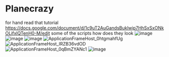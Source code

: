 # Planecrazy

for hand read that tutorial
https://docs.google.com/document/d/1c9uT2AuGandsBuklwip7HhSxSxONkOLifxlQTenH0-M/edit
some of the scripts how does they look 
![image](https://github.com/erotiksamet/Planecrazy/assets/61390431/d30e53de-d9e3-479e-8e4c-be3276bb3b46)
![image](https://github.com/erotiksamet/Planecrazy/assets/61390431/7189f300-6156-41e6-b44c-7e25a8be0eaf)
![image](https://github.com/erotiksamet/Planecrazy/assets/61390431/4fc2a725-193d-46f7-999d-610f10e31f2c)
![ApplicationFrameHost_0htgmahfUg](https://github.com/erotiksamet/Planecrazy/assets/61390431/6fe82b05-fb35-47d4-ad57-1fc9d8487667)
![ApplicationFrameHost_IRZB36vdOD](https://github.com/erotiksamet/Planecrazy/assets/61390431/06efbc7c-8b5e-4470-abfd-915ae9c4b596)
![ApplicationFrameHost_0qBmZYANc1](https://github.com/erotiksamet/Planecrazy/assets/61390431/5ce6a963-d08a-4fbd-9d9b-b05082e5f40c)
![image](https://github.com/erotiksamet/Planecrazy/assets/61390431/2bf2b43f-48ed-4bf8-bbbe-ac4efcf20033)

